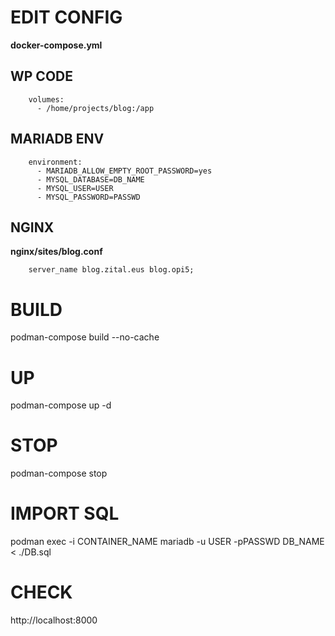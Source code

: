 # EDIT CONFIG
**docker-compose.yml**

## WP CODE
```
    volumes:
      - /home/projects/blog:/app
```

## MARIADB ENV
```
    environment:
      - MARIADB_ALLOW_EMPTY_ROOT_PASSWORD=yes
      - MYSQL_DATABASE=DB_NAME
      - MYSQL_USER=USER
      - MYSQL_PASSWORD=PASSWD
```

## NGINX
**nginx/sites/blog.conf**
```
    server_name blog.zital.eus blog.opi5;
```

# BUILD
podman-compose build --no-cache

# UP
podman-compose up -d

# STOP
podman-compose stop

# IMPORT SQL
podman exec -i CONTAINER_NAME mariadb -u USER -pPASSWD DB_NAME < ./DB.sql

# CHECK
http://localhost:8000
